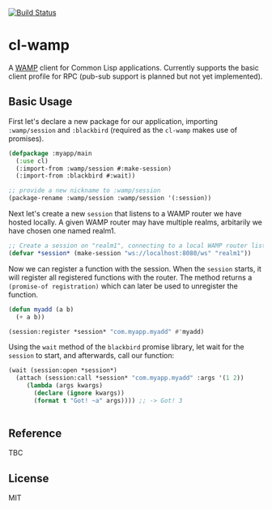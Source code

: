 [![Build Status](https://travis-ci.org/mmgeorge/cl-wamp.svg?branch=master)](https://travis-ci.org/mmgeorge/cl-wamp)

# cl-wamp
A [WAMP](https://wamp-proto.org/) client for Common Lisp applications. Currently supports the basic client profile for RPC (pub-sub support is planned but not yet implemented). 

## Basic Usage
First let's declare a new package for our application, importing `:wamp/session` and `:blackbird` (required as the `cl-wamp` makes use of promises). 

```cl
(defpackage :myapp/main
  (:use cl) 
  (:import-from :wamp/session #:make-session)
  (:import-from :blackbird #:wait))

;; provide a new nickname to :wamp/session
(package-rename :wamp/session :wamp/session '(:session))
```
Next let's create a new `session` that listens to a WAMP router we have hosted locally. A given WAMP router may have multiple realms, arbitarily we have chosen one named realm1. 

```cl
;; Create a session on "realm1", connecting to a local WAMP router listening on 8080. 
(defvar *session* (make-session "ws://localhost:8080/ws" "realm1"))
```

Now we can register a function with the session. When the `session` starts, it will register all registered functions with the router. The method returns a `(promise-of registration)` which can later be used to unregister the function. 
```cl
(defun myadd (a b)
  (+ a b))

(session:register *session* "com.myapp.myadd" #'myadd)
```
Using the `wait` method of the `blackbird` promise library, let wait for the `session` to start, and afterwards, call our function:
```cl
(wait (session:open *session*)
  (attach (session:call *session* "com.myapp.myadd" :args '(1 2))
     (lambda (args kwargs)
       (declare (ignore kwargs))
       (format t "Got! ~a" args)))) ;; -> Got! 3
  
```

## Reference 
TBC

## License 
MIT
